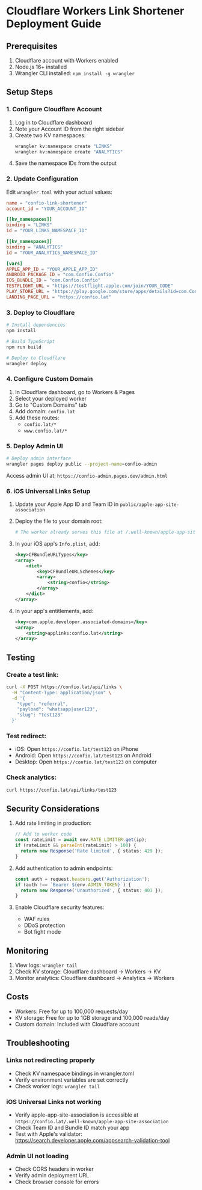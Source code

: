 # Cloudflare Workers Link Shortener Deployment Guide

## Prerequisites

1. Cloudflare account with Workers enabled
2. Node.js 16+ installed
3. Wrangler CLI installed: `npm install -g wrangler`

## Setup Steps

### 1. Configure Cloudflare Account

1. Log in to Cloudflare dashboard
2. Note your Account ID from the right sidebar
3. Create two KV namespaces:
   ```bash
   wrangler kv:namespace create "LINKS"
   wrangler kv:namespace create "ANALYTICS"
   ```
4. Save the namespace IDs from the output

### 2. Update Configuration

Edit `wrangler.toml` with your actual values:

```toml
name = "confio-link-shortener"
account_id = "YOUR_ACCOUNT_ID"

[[kv_namespaces]]
binding = "LINKS"
id = "YOUR_LINKS_NAMESPACE_ID"

[[kv_namespaces]]
binding = "ANALYTICS"
id = "YOUR_ANALYTICS_NAMESPACE_ID"

[vars]
APPLE_APP_ID = "YOUR_APPLE_APP_ID"
ANDROID_PACKAGE_ID = "com.Confio.Confio"
IOS_BUNDLE_ID = "com.Confio.Confio"
TESTFLIGHT_URL = "https://testflight.apple.com/join/YOUR_CODE"
PLAY_STORE_URL = "https://play.google.com/store/apps/details?id=com.Confio.Confio"
LANDING_PAGE_URL = "https://confio.lat"
```

### 3. Deploy to Cloudflare

```bash
# Install dependencies
npm install

# Build TypeScript
npm run build

# Deploy to Cloudflare
wrangler deploy
```

### 4. Configure Custom Domain

1. In Cloudflare dashboard, go to Workers & Pages
2. Select your deployed worker
3. Go to "Custom Domains" tab
4. Add domain: `confio.lat`
5. Add these routes:
   - `confio.lat/*`
   - `www.confio.lat/*`

### 5. Deploy Admin UI

```bash
# Deploy admin interface
wrangler pages deploy public --project-name=confio-admin
```

Access admin UI at: `https://confio-admin.pages.dev/admin.html`

### 6. iOS Universal Links Setup

1. Update your Apple App ID and Team ID in `public/apple-app-site-association`
2. Deploy the file to your domain root:
   ```bash
   # The worker already serves this file at /.well-known/apple-app-site-association
   ```

3. In your iOS app's `Info.plist`, add:
   ```xml
   <key>CFBundleURLTypes</key>
   <array>
       <dict>
           <key>CFBundleURLSchemes</key>
           <array>
               <string>confio</string>
           </array>
       </dict>
   </array>
   ```

4. In your app's entitlements, add:
   ```xml
   <key>com.apple.developer.associated-domains</key>
   <array>
       <string>applinks:confio.lat</string>
   </array>
   ```

## Testing

### Create a test link:
```bash
curl -X POST https://confio.lat/api/links \
  -H "Content-Type: application/json" \
  -d '{
    "type": "referral",
    "payload": "whatsapp|user123",
    "slug": "test123"
  }'
```

### Test redirect:
- iOS: Open `https://confio.lat/test123` on iPhone
- Android: Open `https://confio.lat/test123` on Android
- Desktop: Open `https://confio.lat/test123` on computer

### Check analytics:
```bash
curl https://confio.lat/api/links/test123
```

## Security Considerations

1. Add rate limiting in production:
   ```typescript
   // Add to worker code
   const rateLimit = await env.RATE_LIMITER.get(ip);
   if (rateLimit && parseInt(rateLimit) > 100) {
     return new Response('Rate limited', { status: 429 });
   }
   ```

2. Add authentication to admin endpoints:
   ```typescript
   const auth = request.headers.get('Authorization');
   if (auth !== `Bearer ${env.ADMIN_TOKEN}`) {
     return new Response('Unauthorized', { status: 401 });
   }
   ```

3. Enable Cloudflare security features:
   - WAF rules
   - DDoS protection
   - Bot fight mode

## Monitoring

1. View logs: `wrangler tail`
2. Check KV storage: Cloudflare dashboard → Workers → KV
3. Monitor analytics: Cloudflare dashboard → Analytics → Workers

## Costs

- Workers: Free for up to 100,000 requests/day
- KV storage: Free for up to 1GB storage and 100,000 reads/day
- Custom domain: Included with Cloudflare account

## Troubleshooting

### Links not redirecting properly
- Check KV namespace bindings in wrangler.toml
- Verify environment variables are set correctly
- Check worker logs: `wrangler tail`

### iOS Universal Links not working
- Verify apple-app-site-association is accessible at `https://confio.lat/.well-known/apple-app-site-association`
- Check Team ID and Bundle ID match your app
- Test with Apple's validator: https://search.developer.apple.com/appsearch-validation-tool

### Admin UI not loading
- Check CORS headers in worker
- Verify admin deployment URL
- Check browser console for errors